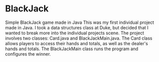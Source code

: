 # BlackJack
Simple BlackJack game made in Java
This was my first individual project made in Java.
I took a data structures class at Duke, but decided that 
I wanted to break more into the individual projects scene.
The project involves two classes: Card.java and BlackJackMain.java.
The Card class allows players to access their hands and totals,
as well as the dealer's hands and totals.
The BlackJackMain class runs the program and configures the winner.
